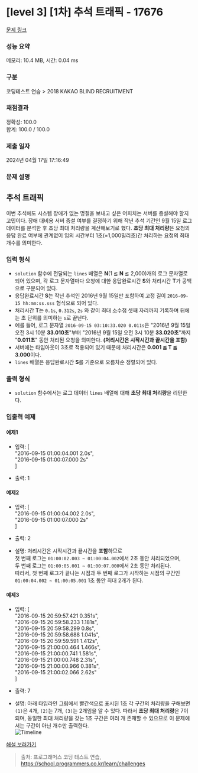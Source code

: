 # [level 3] [1차] 추석 트래픽 - 17676 

[문제 링크](https://school.programmers.co.kr/learn/courses/30/lessons/17676) 

### 성능 요약

메모리: 10.4 MB, 시간: 0.04 ms

### 구분

코딩테스트 연습 > 2018 KAKAO BLIND RECRUITMENT

### 채점결과

정확성: 100.0<br/>합계: 100.0 / 100.0

### 제출 일자

2024년 04월 17일 17:16:49

### 문제 설명

<h2>추석 트래픽</h2>

<p>이번 추석에도 시스템 장애가 없는 명절을 보내고 싶은 어피치는 서버를 증설해야 할지 고민이다. 장애 대비용 서버 증설 여부를 결정하기 위해 작년 추석 기간인 9월 15일 로그 데이터를 분석한 후 초당 최대 처리량을 계산해보기로 했다. <strong>초당 최대 처리량</strong>은 요청의 응답 완료 여부에 관계없이 임의 시간부터 1초(=1,000밀리초)간 처리하는 요청의 최대 개수를 의미한다. </p>

<h3>입력 형식</h3>

<ul>
<li><code>solution</code> 함수에 전달되는 <code>lines</code> 배열은 <strong>N</strong>(1 ≦ <strong>N</strong> ≦ 2,000)개의 로그 문자열로 되어 있으며,
각 로그 문자열마다 요청에 대한 응답완료시간 <strong>S</strong>와 처리시간 <strong>T</strong>가 공백으로 구분되어 있다.</li>
<li>응답완료시간 <strong>S</strong>는 작년 추석인 2016년 9월 15일만 포함하여 고정 길이 <code>2016-09-15 hh:mm:ss.sss</code> 형식으로 되어 있다.</li>
<li>처리시간 <strong>T</strong>는 <code>0.1s</code>, <code>0.312s</code>, <code>2s</code> 와 같이 최대 소수점 셋째 자리까지 기록하며 뒤에는 초 단위를 의미하는 <code>s</code>로 끝난다.</li>
<li>예를 들어, 로그 문자열 <code>2016-09-15 03:10:33.020 0.011s</code>은 "2016년 9월 15일 오전 3시 10분 <strong>33.010초</strong>"부터 "2016년 9월 15일 오전 3시 10분 <strong>33.020초</strong>"까지 "<strong>0.011초</strong>" 동안 처리된 요청을 의미한다. <strong>(처리시간은 시작시간과 끝시간을 포함)</strong></li>
<li>서버에는 타임아웃이 3초로 적용되어 있기 때문에 처리시간은 <strong>0.001 ≦ T ≦ 3.000</strong>이다.</li>
<li><code>lines</code> 배열은 응답완료시간 <strong>S</strong>를 기준으로 오름차순 정렬되어 있다.</li>
</ul>

<h3>출력 형식</h3>

<ul>
<li><code>solution</code> 함수에서는 로그 데이터 <code>lines</code> 배열에 대해 <strong>초당 최대 처리량</strong>을 리턴한다.</li>
</ul>

<h3>입출력 예제</h3>

<h4>예제1</h4>

<ul>
<li><p>입력: [<br>
"2016-09-15 01:00:04.001 2.0s",<br>
"2016-09-15 01:00:07.000 2s"<br>
]</p></li>
<li><p>출력: 1</p></li>
</ul>

<h4>예제2</h4>

<ul>
<li><p>입력: [<br>
"2016-09-15 01:00:04.002 2.0s",<br>
"2016-09-15 01:00:07.000 2s"<br>
]</p></li>
<li><p>출력: 2</p></li>
<li><p>설명: 처리시간은 시작시간과 끝시간을 <strong>포함</strong>하므로 <br>
첫 번째 로그는 <code>01:00:02.003 ~ 01:00:04.002</code>에서 2초 동안 처리되었으며,<br>
두 번째 로그는 <code>01:00:05.001 ~ 01:00:07.000</code>에서 2초 동안 처리된다.<br>
따라서, 첫 번째 로그가 끝나는 시점과 두 번째 로그가 시작하는 시점의 구간인 <code>01:00:04.002 ~ 01:00:05.001</code> 1초 동안 최대 2개가 된다.</p></li>
</ul>

<h4>예제3</h4>

<ul>
<li><p>입력: [<br>
"2016-09-15 20:59:57.421 0.351s",<br>
"2016-09-15 20:59:58.233 1.181s",<br>
"2016-09-15 20:59:58.299 0.8s",<br>
"2016-09-15 20:59:58.688 1.041s",<br>
"2016-09-15 20:59:59.591 1.412s",<br>
"2016-09-15 21:00:00.464 1.466s",<br>
"2016-09-15 21:00:00.741 1.581s",<br>
"2016-09-15 21:00:00.748 2.31s",<br>
"2016-09-15 21:00:00.966 0.381s",<br>
"2016-09-15 21:00:02.066 2.62s"<br>
]</p></li>
<li><p>출력: 7</p></li>
<li><p>설명: 아래 타임라인 그림에서 빨간색으로 표시된 1초 각 구간의 처리량을 구해보면 <code>(1)</code>은 4개, <code>(2)</code>는 7개, <code>(3)</code>는 2개임을 알 수 있다. 따라서 <strong>초당 최대 처리량</strong>은 7이 되며, 동일한 최대 처리량을 갖는 1초 구간은 여러 개 존재할 수 있으므로 이 문제에서는 구간이 아닌 개수만 출력한다.<br>
<img src="http://t1.kakaocdn.net/welcome2018/chuseok-01-v5.png" title="" alt="Timeline"></p></li>
</ul>

<p><a href="http://tech.kakao.com/2017/09/27/kakao-blind-recruitment-round-1/" target="_blank" rel="noopener">해설 보러가기</a></p>


> 출처: 프로그래머스 코딩 테스트 연습, https://school.programmers.co.kr/learn/challenges